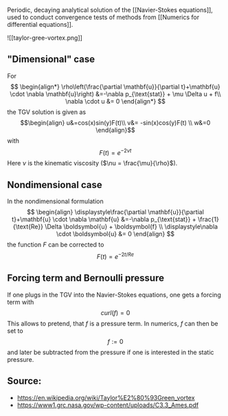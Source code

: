 
Periodic, decaying analytical solution of the [[Navier-Stokes equations]], used to conduct convergence tests of methods from [[Numerics for differential equations]].

![[taylor-gree-vortex.png]]


## "Dimensional" case
For 
$$
\begin{align*}
    \rho\left(\frac{\partial \mathbf{u}}{\partial t}+\mathbf{u} \cdot \nabla \mathbf{u}\right) &=-\nabla p_{\text{stat}} + \mu \Delta u + f\\
	\nabla \cdot u &= 0
\end{align*}
$$
the TGV solution is given as
$$\begin{align}
u&=cos(x)sin(y)F(t)\\
v&= -sin(x)cos(y)F(t) \\
w&=0
\end{align}$$
with
$$F(t)=e^{-2\nu t}$$
Here $\nu$ is the kinematic viscosity ($\nu = \frac{\mu}{\rho}$).


## Nondimensional case
In the nondimensional formulation
$$
\begin{align}
    \displaystyle\frac{\partial \mathbf{u}}{\partial t}+\mathbf{u} \cdot \nabla \mathbf{u} &=-\nabla p_{\text{stat}} + \frac{1}{\text{Re}} \Delta \boldsymbol{u} + \boldsymbol{f} \\
    \displaystyle\nabla \cdot \boldsymbol{u} &= 0
\end{align}
$$
 the function $F$ can be corrected to 
$$\displaystyle F(t)=e^{-2t/Re}$$


## Forcing term and Bernoulli pressure
If one plugs in the TGV into the Navier-Stokes equations, one gets a forcing term with
$$curl(f) = 0$$
This allows to pretend, that $f$ is a pressure term. In numerics, $f$ can then be set to 
$$f:=0$$
and later be subtracted from the pressure if one is interested in the static pressure.




## Source:
- https://en.wikipedia.org/wiki/Taylor%E2%80%93Green_vortex
- https://www1.grc.nasa.gov/wp-content/uploads/C3.3_Ames.pdf